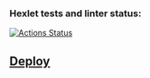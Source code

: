 ### Hexlet tests and linter status:

[![Actions Status](https://github.com/KirillTheStranger/frontend-project-12/actions/workflows/hexlet-check.yml/badge.svg)](https://github.com/KirillTheStranger/frontend-project-12/actions)

## [Deploy](https://slack-chat-o667.onrender.com/)
